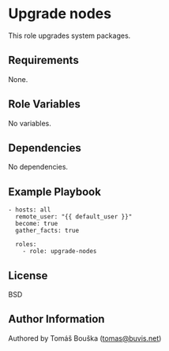 Upgrade nodes
=============

This role upgrades system packages.

Requirements
------------

None.

Role Variables
--------------

No variables.

Dependencies
------------

No dependencies.

Example Playbook
----------------

```
- hosts: all
  remote_user: "{{ default_user }}"
  become: true
  gather_facts: true

  roles:
    - role: upgrade-nodes
```

License
-------

BSD

Author Information
------------------

Authored by Tomáš Bouška (tomas@buvis.net)

